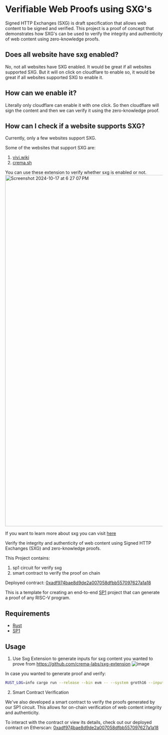 # Verifiable Web Proofs using SXG's

Signed HTTP Exchanges (SXG) is draft specification that allows web content to be signed and verified. This project is a proof of concept that demonstrates how SXG's can be used to verify the integrity and authenticity of web content using zero-knowledge proofs.

## Does all website have sxg enabled?

No, not all websites have SXG enabled. It would be great if all websites supported SXG. But it will on click on cloudflare to enable so, it would be great if all websites supported SXG to enable it.

## How can we enable it?

Literally only cloudflare can enable it with one click. So then cloudflare will sign the content and then we can verify it using the zero-knowledge proof.

## How can I check if a website supports SXG?

Currently, only a few websites support SXG.

Some of the websites that support SXG are:

1. [vivi.wiki](https://vivs.wiki/blog/SXG)
2. [crema.sh](https://crema.sh/)

You can use these extension to verify whether sxg is enabled or not.
<img width="1125" alt="Screenshot 2024-10-17 at 6 27 07 PM" src="https://github.com/user-attachments/assets/cc4a9ee2-bf61-4b9a-9108-8cec5b7811b9">

If you want to learn more about sxg you can visit [here](https://web.dev/signed-exchanges/)

Verify the integrity and authenticity of web content using Signed HTTP Exchanges (SXG) and zero-knowledge proofs.

This Project contains:

1. sp1 circuit for verify sxg
2. smart contract to verify the proof on chain

Deployed contract: [0xadf974bae8d9de2a007058dfbb557097627a1a18](https://sepolia.etherscan.io/address/0xadf974bae8d9de2a007058dfbb557097627a1a18#readContract)

This is a template for creating an end-to-end [SP1](https://github.com/succinctlabs/sp1) project that can generate a proof of any RISC-V program.

## Requirements

- [Rust](https://rustup.rs/)
- [SP1](https://docs.succinct.xyz/getting-started/install.html)

## Usage

1. Use Sxg Extension to generate inputs for sxg content you wanted to prove from https://github.com/crema-labs/sxg-extension
![image](https://github.com/user-attachments/assets/f0bd451d-e317-4274-8175-5992f5ecca56)

In case you wanted to generate proof and verify:

```bash
RUST_LOG=info cargo run --release --bin evm -- --system groth16 --input-file-id <sxg-input>
```

2. Smart Contract Verification

We've also developed a smart contract to verify the proofs generated by our SP1 circuit. This allows for on-chain verification of web content integrity and authenticity.

To interact with the contract or view its details, check out our deployed contract on Etherscan:
[0xadf974bae8d9de2a007058dfbb557097627a1a18](https://sepolia.etherscan.io/address/0xadf974bae8d9de2a007058dfbb557097627a1a18#readContract)
